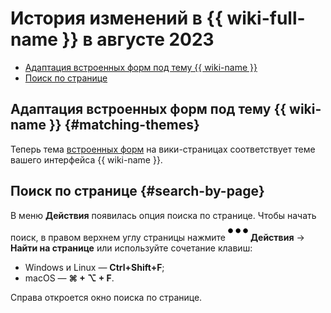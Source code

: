 # История изменений в {{ wiki-full-name }} в августе 2023

* [Адаптация встроенных форм под тему {{ wiki-name }}](#matching-themes)
* [Поиск по странице](#search-by-page)

## Адаптация встроенных форм под тему {{ wiki-name }} {#matching-themes}

Теперь тема [встроенных форм](../actions/forms.md) на вики-страницах соответствует теме вашего интерфейса {{ wiki-name }}.

## Поиск по странице {#search-by-page}

В меню **Действия** появилась опция поиска по странице. Чтобы начать поиск, в правом верхнем углу страницы нажмите ![](../../_assets/wiki/svg/actions-icon.svg) **Действия** → **Найти на странице** или используйте сочетание клавиш:
* Windows и Linux — **Ctrl+Shift+F**;
* macOS — **⌘ + ⌥ + F**.

Справа откроется окно поиска по странице.
